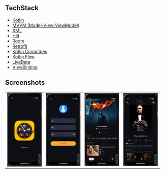 ## TechStack

- [Kotlin](https://kotlinlang.org/)  
- [MVVM (Model-View-ViewModel)](https://developer.android.com/topic/architecture)  
- [XML](https://developer.android.com/guide/topics/resources/layout-resource)  
- [Hilt](https://dagger.dev/hilt/)  
- [Room](https://developer.android.com/training/data-storage/room)  
- [Retrofit](https://square.github.io/retrofit/)  
- [Kotlin Coroutines](https://kotlinlang.org/docs/coroutines-overview.html)  
- [Kotlin Flow](https://kotlinlang.org/docs/flow.html)  
- [LiveData](https://developer.android.com/topic/libraries/architecture/livedata)  
- [ViewBinding](https://developer.android.com/topic/libraries/view-binding)

## Screenshots

<table>
  <tr>
    <td><img src="./app/src/main/assets/welcome-screen.png" alt="Welcome Screen" width="200"></td>
    <td><img src="./app/src/main/assets/login-screen.png" alt="Login Screen" width="200"></td>
    <td><img src="./app/src/main/assets/home-screen.png" alt="Home Screen" width="200"></td>
    <td><img src="./app/src/main/assets/detail-screen.png" alt="Detail Screen" width="200"></td>
  </tr>
</table>

